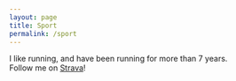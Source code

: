 ```yaml
---
layout: page
title: Sport
permalink: /sport
---
```


I like running, and have been running for more than 7 years.  
Follow me on [Strava](https://www.strava.com/athletes/34553912)!
